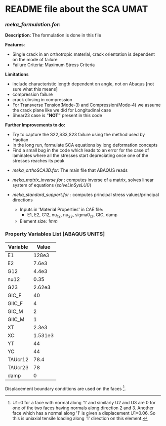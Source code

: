 # README file about the SCA UMAT 


### *meka_formulation.for*: 
**Description**: The formulation is done in this file

**Features**:
- Single crack in an orthotropic material, crack orientation is dependent on the mode of failure
- Failure Criteria: Maximum Stress Criteria

**Limitations**
- include characteristic length dependent on angle, not on Abaqus [not sure what this means]
- compression failure
- crack closing in compression
- For Transverse Tension(Mode-3) and Compression(Mode-4) we assume the crack plane like we did for Longitudinal case
- Shear23 case is **"NOT"** present in this code

**Further Improvements to do:**
- Try to capture the S22,S33,S23 failure using the method used by Haotian
- In the long run, formulate SCA equations by long deformation concepts
- Find a small bug in the code which leads to an error for the case of laminates where all the stresses start depreciating once one of the stresses reaches its peak


* *meka_orthoSCA3D.for*: The main file that ABAQUS reads
* *meka_matrix_inverse.for* : computes inverse of a matrix, solves linear system of equations (*solveLinSysLU()*)
* *meka_standard_support.for* : computes principal stress values/principal directions


  * Inputs in 'Material Properties' in CAE file:
    * E1, E2, G12, nu<sub>12</sub>, nu<sub>23</sub>, sigma0<sub>cr</sub>, GIC, damp
  * Element size: *1mm*     

### Property Variables List [ABAQUS UNITS]
| Variable      | Value |
| ----------- | ----------- |
| E1       |         128e3 |
| E2       |         7.6e3 |
| G12      |         4.4e3 |
| nu12     |          0.35 |
| G23      |        2.62e3 |
| GIC_F    |            40 |
| GIIC_F   |             4 |
| GIC_M    |             2 |
| GIIC_M   |             1 |
| XT       |         2.3e3 |
| XC       |       1.531e3 |
| YT       |            44 |
| YC       |            44 |
| TAUcr12  |          78.4 |
| TAUcr23  |            78 |
| damp     |             0 |


Displacement boundary conditions are used on the faces [^1].

[^1]: U1=0 for a face with normal along '1' and similarly U2 and U3 are 0 for one of the two faces having normals along direction 2 and 3. Another face which has a normal along '1' is given a displacement U1=0.06. So this is uniaxial tensile loading along '1' direction on this element.

[^1]: These are the SCA files that ABAQUS read: [link](https://github.com/MekaSaiKrishna/CMC/tree/UMAT/MekaSCAcodes).
